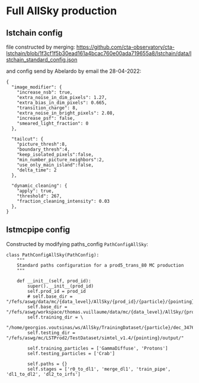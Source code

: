 # Full AllSky production

## lstchain config

file constructed by merging:
https://github.com/cta-observatory/cta-lstchain/blob/1f3cf1f5b30ead161a4bcac760e00ada719655a8/lstchain/data/lstchain_standard_config.json

and config send by Abelardo by email the 28-04-2022:
```
{
  "image_modifier": {
    "increase_nsb": true,
    "extra_noise_in_dim_pixels": 1.27,
    "extra_bias_in_dim_pixels": 0.665,
    "transition_charge": 8,
    "extra_noise_in_bright_pixels": 2.08,
    "increase_psf": false,
    "smeared_light_fraction": 0
  },

  "tailcut": {
    "picture_thresh":8,
    "boundary_thresh":4,
    "keep_isolated_pixels":false,
    "min_number_picture_neighbors":2,
    "use_only_main_island":false,
    "delta_time": 2
  },

  "dynamic_cleaning": {
    "apply": true,
    "threshold": 267,
    "fraction_cleaning_intensity": 0.03
  },
}
```

## lstmcpipe config

Constructed by modifying paths_config `PathConfigAllSky`:
```
class PathConfigAllSky(PathConfig):
    """
    Standard paths configuration for a prod5_trans_80 MC production
    """

    def __init__(self, prod_id):
        super().__init__(prod_id)
        self.prod_id = prod_id
        # self.base_dir = "/fefs/aswg/data/mc/{data_level}/AllSky/{prod_id}/{particle}/{pointing}"
        self.base_dir = "/fefs/aswg/workspace/thomas.vuillaume/data/mc/{data_level}/AllSky/{prod_id}/{particle}/{pointing}"
        self.training_dir = \
            "/home/georgios.voutsinas/ws/AllSky/TrainingDataset/{particle}/dec_3476/{pointing}/output_v1.4/"
        self.testing_dir = "/fefs/aswg/mc/LSTProd2/TestDataset/simtel_v1.4/{pointing}/output/"

        self.training_particles = ['GammaDiffuse', 'Protons']
        self.testing_particles = ['Crab']

        self.paths = {}
        self.stages = ['r0_to_dl1', 'merge_dl1', 'train_pipe', 'dl1_to_dl2', 'dl2_to_irfs']
```
